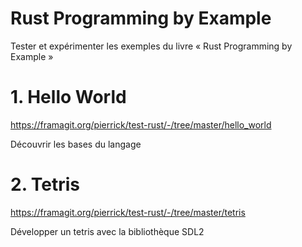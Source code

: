 # Rust Programming by Example

Tester et expérimenter les exemples du livre « Rust Programming by Example »

# 1. Hello World

https://framagit.org/pierrick/test-rust/-/tree/master/hello_world 

Découvrir les bases du langage

# 2. Tetris

https://framagit.org/pierrick/test-rust/-/tree/master/tetris

Développer un tetris avec la bibliothèque SDL2
